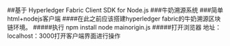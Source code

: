 ##基于 Hyperledger Fabric Client SDK for Node.js
###牛奶溯源系统
###简单html+nodejs客户端
####在此之前应该搭建hyperledger fabric的牛奶溯源区块链环境。
#####执行
npm install
node mainorigin.js
#####打开浏览器
地址：localhost：3000打开客户端界面进行操作

